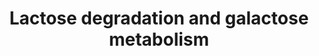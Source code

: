 ---
annotations:
- id: PW:0000042
  parent: classic metabolic pathway
  type: Pathway Ontology
  value: galactose metabolic pathway
- id: PW:0001364
  parent: classic metabolic pathway
  type: Pathway Ontology
  value: lactose degradation pathway
authors:
- J.Heckman
- MaintBot
- Ddigles
- Egonw
- Khanspers
- DeSl
- Marvin M2
- Eweitz
description: Based on http://pathway.yeastgenome.org/biocyc/
last-edited: 2021-05-07
organisms:
- Saccharomyces cerevisiae
redirect_from:
- /index.php/Pathway:WP546
- /instance/WP546
- /instance/WP546_rr116499
revision: r116499
schema-jsonld:
- '@context': https://schema.org/
  '@id': https://wikipathways.github.io/pathways/WP546.html
  '@type': Dataset
  creator:
    '@type': Organization
    name: WikiPathways
  description: Based on http://pathway.yeastgenome.org/biocyc/
  keywords:
  - ADP
  - ATP
  - Alpha-D-Galactose-1-Phosphate
  - GAL1
  - GAL10
  - GAL7
  - H2O
  - PGM1
  - PGM2
  - UDP-D-glucose
  - UDP-galactose
  - alpha-D-Galactose
  - beta-D-Glucose
  - glucose-1-phosphate (closed form)
  - glucose-6-phosphate
  - lactose
  license: CC0
  name: Lactose degradation and galactose metabolism
seo: CreativeWork
title: Lactose degradation and galactose metabolism
wpid: WP546
---